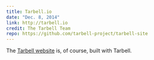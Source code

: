 ```yaml
---
title: Tarbell.io
date: "Dec. 8, 2014"
link: http://tarbell.io
credit: The Tarbell Team
repo: https://github.com/tarbell-project/tarbell-site
---
```


The [Tarbell website](http://tarbell.io) is, of course, built with Tarbell.
